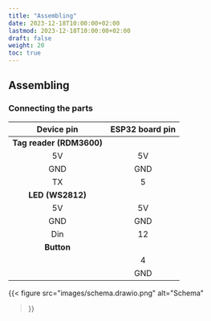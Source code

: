 ```yaml
---
title: "Assembling"
date: 2023-12-18T10:00:00+02:00
lastmod: 2023-12-18T10:00:00+02:00
draft: false
weight: 20
toc: true
---
```

## Assembling

### Connecting the parts


|      Device pin     | ESP32 board pin |
|:-------------------:|:---------------:|
| **Tag reader (RDM3600)** | |
|         5V         |        5V       |
| GND | GND |
| TX | 5 |
| **LED (WS2812)** | |
| 5V | 5V   |
| GND | GND |
| Din |        12       |
| **Button**  | |
|        | 4 |
|        | GND      |

{{< figure
  src="images/schema.drawio.png"
  alt="Schema"
>}}
